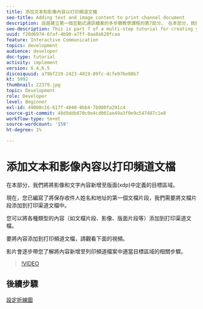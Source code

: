 ```yaml
---
title: 添加文本和影像內容以打印頻道文檔
seo-title: Adding text and image content to print channel document
description: 這是建立第一個互動式通訊檔案的多步驟教學課程的第7部分。 在本部分，我們將將影像和文字內容新增至版面(xdp)中定義的目標區域。
seo-description: This is part 7 of a multi-step tutorial for creating your first interactive communications document. In this part, we will add images and text content to the target areas defined in the layout(xdp).
uuid: f20d6974-6faf-4b90-a7ff-8aa8a620fcaa
feature: Interactive Communication
topics: development
audience: developer
doc-type: tutorial
activity: implement
version: 6.4,6.5
discoiquuid: a79bf219-2423-4819-89fc-dcfe976e08b7
kt: 5992
thumbnail: 22379.jpg
topic: Development
role: Developer
level: Beginner
exl-id: 49080c16-617f-4840-8bb4-7b080fa291c4
source-git-commit: 48d9ddb870c0e4cd001ae49a3f0e9c547407c1e8
workflow-type: tm+mt
source-wordcount: '159'
ht-degree: 1%

---
```


# 添加文本和影像內容以打印頻道文檔

在本部分，我們將將影像和文字內容新增至版面(xdp)中定義的目標區域。

現在，您已編寫了將保存收件人姓名和地址的第一個文檔片段，我們需要將文檔片段添加到打印渠道文檔中。

您可以將各種類型的內容（如文檔片段、影像、版面片段等）添加到打印渠道文檔。

要將內容添加到打印頻道文檔，請觀看下面的視頻。

影片會逐步帶您了解將內容新增至列印頻道檔案中適當目標區域的相關步驟。

>[!VIDEO](https://video.tv.adobe.com/v/22379?quality=12&learn=on)

## 後續步驟

[設定折線圖](./configuring-line-chart.md)
